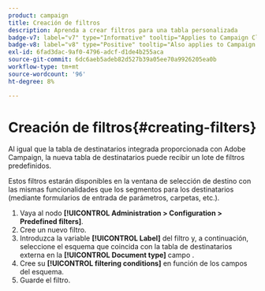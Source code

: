 ```yaml
---
product: campaign
title: Creación de filtros
description: Aprenda a crear filtros para una tabla personalizada
badge-v7: label="v7" type="Informative" tooltip="Applies to Campaign Classic v7"
badge-v8: label="v8" type="Positive" tooltip="Also applies to Campaign v8"
exl-id: 6fad3dac-9af0-4796-adcf-d1de4b255aca
source-git-commit: 6dc6aeb5adeb82d527b39a05ee70a9926205ea0b
workflow-type: tm+mt
source-wordcount: '96'
ht-degree: 8%

---
```


# Creación de filtros{#creating-filters}



Al igual que la tabla de destinatarios integrada proporcionada con Adobe Campaign, la nueva tabla de destinatarios puede recibir un lote de filtros predefinidos.

Estos filtros estarán disponibles en la ventana de selección de destino con las mismas funcionalidades que los segmentos para los destinatarios (mediante formularios de entrada de parámetros, carpetas, etc.).

1. Vaya al nodo **[!UICONTROL Administration > Configuration > Predefined filters]**.
1. Cree un nuevo filtro.
1. Introduzca la variable **[!UICONTROL Label]** del filtro y, a continuación, seleccione el esquema que coincida con la tabla de destinatarios externa en la **[!UICONTROL Document type]** campo .
1. Cree su **[!UICONTROL filtering conditions]** en función de los campos del esquema.
1. Guarde el filtro.
